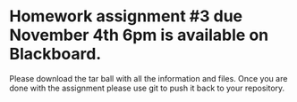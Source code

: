 
# Homework assignment #3 due November 4th 6pm is available on Blackboard. 
Please download the tar ball with all the information and files. Once you are done with the assignment please use git to push it back to your repository. 
